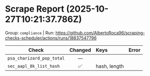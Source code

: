 # Scrape Report (2025-10-27T10:21:37.786Z)

Group: `compliance`  |  Run: https://github.com/AlbertoRoca96/scraping-checks-scheduler/actions/runs/18837547796

| Check | Changed | Keys | Error |
|---|:---:|:--|:--|
| `psa_charizard_pop_total` | — |  |  |
| `sec_aapl_8k_list_hash` | ✅ | hash, length |  |
